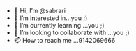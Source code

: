 - 👋 Hi, I’m @sabrari
- 👀 I’m interested in...you ;)
- 🌱 I’m currently learning ...you ;)
- 💞️ I’m looking to collaborate with ...you ;)
- 📫 How to reach me ...9142069666

<!---
sabrari/sabrari is a ✨ special ✨ repository because its `README.md` (this file) appears on your GitHub profile.
You can click the Preview link to take a look at your changes.
--->
